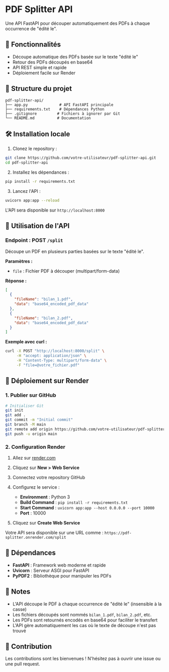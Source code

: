 # PDF Splitter API

Une API FastAPI pour découper automatiquement des PDFs à chaque occurrence de "édité le".

## 🚀 Fonctionnalités

- Découpe automatique des PDFs basée sur le texte "édité le"
- Retour des PDFs découpés en base64
- API REST simple et rapide
- Déploiement facile sur Render

## 📁 Structure du projet

```
pdf-splitter-api/
├── app.py              # API FastAPI principale
├── requirements.txt    # Dépendances Python
├── .gitignore         # Fichiers à ignorer par Git
└── README.md          # Documentation
```

## 🛠 Installation locale

1. Clonez le repository :
```bash
git clone https://github.com/votre-utilisateur/pdf-splitter-api.git
cd pdf-splitter-api
```

2. Installez les dépendances :
```bash
pip install -r requirements.txt
```

3. Lancez l'API :
```bash
uvicorn app:app --reload
```

L'API sera disponible sur `http://localhost:8000`

## 📡 Utilisation de l'API

### Endpoint : POST `/split`

Découpe un PDF en plusieurs parties basées sur le texte "édité le".

**Paramètres :**
- `file` : Fichier PDF à découper (multipart/form-data)

**Réponse :**
```json
[
  {
    "fileName": "bilan_1.pdf",
    "data": "base64_encoded_pdf_data"
  },
  {
    "fileName": "bilan_2.pdf", 
    "data": "base64_encoded_pdf_data"
  }
]
```

**Exemple avec curl :**
```bash
curl -X POST "http://localhost:8000/split" \
     -H "accept: application/json" \
     -H "Content-Type: multipart/form-data" \
     -F "file=@votre_fichier.pdf"
```

## 🚀 Déploiement sur Render

### 1. Publier sur GitHub

```bash
# Initialiser Git
git init
git add .
git commit -m "Initial commit"
git branch -M main
git remote add origin https://github.com/votre-utilisateur/pdf-splitter-api.git
git push -u origin main
```

### 2. Configuration Render

1. Allez sur [render.com](https://render.com)
2. Cliquez sur **New > Web Service**
3. Connectez votre repository GitHub
4. Configurez le service :

   - **Environment** : Python 3
   - **Build Command** : `pip install -r requirements.txt`
   - **Start Command** : `uvicorn app:app --host 0.0.0.0 --port 10000`
   - **Port** : 10000

5. Cliquez sur **Create Web Service**

Votre API sera disponible sur une URL comme : `https://pdf-splitter.onrender.com/split`

## 🔧 Dépendances

- **FastAPI** : Framework web moderne et rapide
- **Uvicorn** : Serveur ASGI pour FastAPI
- **PyPDF2** : Bibliothèque pour manipuler les PDFs

## 📝 Notes

- L'API découpe le PDF à chaque occurrence de "édité le" (insensible à la casse)
- Les fichiers découpés sont nommés `bilan_1.pdf`, `bilan_2.pdf`, etc.
- Les PDFs sont retournés encodés en base64 pour faciliter le transfert
- L'API gère automatiquement les cas où le texte de découpe n'est pas trouvé

## 🤝 Contribution

Les contributions sont les bienvenues ! N'hésitez pas à ouvrir une issue ou une pull request.
